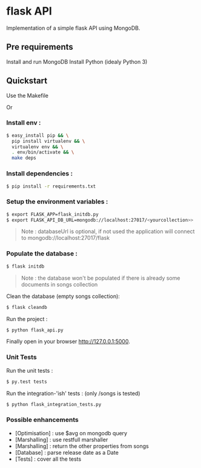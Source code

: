 # flask API
Implementation of a simple flask API using MongoDB.

## Pre requirements
Install and run MongoDB
Install Python (idealy Python 3)

## Quickstart
Use the Makefile

  Or
  
### Install env :
```sh
$ easy_install pip && \
  pip install virtualenv && \
  virtualenv env && \
  . env/bin/activate && \
  make deps
```

### Install dependencies :
```sh
$ pip install -r requirements.txt
```

### Setup the environment variables :
```sh
$ export FLASK_APP=flask_initdb.py
$ export FLASK_API_DB_URL=mongodb://localhost:27017/<yourcollection>>
```

> Note : databaseUrl is optional, if not used the application will connect to mongodb://localhost:27017/flask

### Populate the database :
```sh
$ flask initdb
```

> Note : the database won't be populated if there is already some documents in songs collection

Clean the database (empty songs collection):
```sh
$ flask cleandb
```

Run the project :
```sh
$ python flask_api.py
```

Finally open in your browser http://127.0.0.1:5000.

### Unit Tests
Run the unit tests :
```sh
$ py.test tests
```
Run the integration-'ish' tests : (only /songs is tested)
```sh
$ python flask_integration_tests.py
```

### Possible enhancements

* [Optimisation] : use $avg on mongodb query
* [Marshalling] : use restfull marshaller
* [Marshalling] : return the other properties from songs
* [Database] : parse release date as a Date
* [Tests] : cover all the tests
